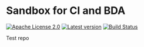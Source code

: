# Sandbox for CI and BDA

[![Apache License 2.0](https://img.shields.io/badge/license-Apache%202.0-blue.svg)](http://www.apache.org/licenses/LICENSE-2.0.html)
[![Latest version](http://img.shields.io/badge/latest%20version-1.0.27-blue.svg)](http://services.interactive-instruments.de/etfdev-af/release/de/interactive_instruments/etf/tmp/etf-ci-bda-test/1.0.27/etf-ci-bda-test-1.0.27.jar)
[![Build Status](https://services.interactive-instruments.de/etfdev-ci/buildStatus/icon?job=etf-ci-bda-test)](https://services.interactive-instruments.de/etfdev-ci/job/etf-ci-bda-test/)




Test repo
